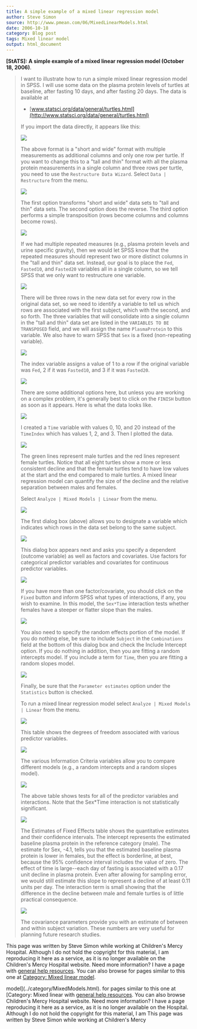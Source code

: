```yaml
---
title: A simple example of a mixed linear regression model
author: Steve Simon
source: http://www.pmean.com/06/MixedLinearModels.html
date: 2006-10-18
category: Blog post
tags: Mixed linear model
output: html_document
---
```

**[StATS]:** **A simple example of a mixed linear
regression model (October 18, 2006)**.

> I want to illustrate how to run a simple mixed linear regression model
> in SPSS. I will use some data on the plasma protein levels of turtles
> at baseline, after fasting 10 days, and after fasting 20 days. The
> data is available at
>
> -   [www.statsci.org/data/general/turtles.html](http://www.statsci.org/data/general/turtles.html)
>
> If you import the data directly, it appears like this:
>
> ![](images/MixedLinearModels01.gif)
>
> The above format is a \"short and wide\" format with multiple
> measurements as additional columns and only one row per turtle. If you
> want to change this to a \"tall and thin\" format with all the plasma
> protein measurements in a single column and three rows per turtle, you
> need to use the `Restructure Data Wizard`. Select `Data | Restructure`
> from the menu.
>
> ![](images/MixedLinearModels02.gif)
>
> The first option transforms \"short and wide\" data sets to \"tall and
> thin\" data sets. The second option does the reverse. The third option
> performs a simple transposition (rows become columns and columns
> become rows).
>
> ![](images/MixedLinearModels03.gif)
>
> If we had multiple repeated measures (e.g., plasma protein levels and
> urine specific gravity), then we would let SPSS know that the repeated
> measures should represent two or more distinct columns in the \"tall
> and thin\" data set. Instead, our goal is to place the `Fed`,
> `Fasted10`, and `Fasted20` variables all in a single column, so we
> tell SPSS that we only want to restructure one variable.
>
> ![](images/MixedLinearModels04.gif)
>
> There will be three rows in the new data set for every row in the
> original data set, so we need to identify a variable to tell us which
> rows are associated with the first subject, which with the second, and
> so forth. The three variables that will consolidate into a single
> column in the \"tall and thin\" data set are listed in the
> `VARIABLES TO BE TRANSPOSED` field, and we will assign the name
> `PlasmaProtein` to this variable. We also have to warn SPSS that `Sex`
> is a fixed (non-repeating variable).
>
> ![](images/MixedLinearModels05.gif)
>
> The index variable assigns a value of 1 to a row if the original
> variable was `Fed`, 2 if it was `Fasted10`, and 3 if it was
> `Fasted20`.
>
> ![](images/MixedLinearModels06.gif)
>
> There are some additional options here, but unless you are working on
> a complex problem, it\'s generally best to click on the `FINISH`
> button as soon as it appears. Here is what the data looks like.
>
> ![](images/MixedLinearModels07.gif)
>
> I created a `Time` variable with values 0, 10, and 20 instead of the
> `        TimeIndex` which has values 1, 2, and 3. Then I plotted the
> data.
>
> ![](images/MixedLinearModels08.gif)
>
> The green lines represent male turtles and the red lines represent
> female turtles. Notice that all eight turtles show a more or less
> consistent decline and that the female turtles tend to have low values
> at the start and the end compared to male turtles. A mixed linear
> regression model can quantify the size of the decline and the relative
> separation between males and females.
>
> Select `Analyze | Mixed Models | Linear` from the menu.
>
> ![](images/MixedLinearModels09.gif)
>
> The first dialog box (above) allows you to designate a variable which
> indicates which rows in the data set belong to the same subject.
>
> ![](images/MixedLinearModels10.gif)
>
> This dialog box appears next and asks you specify a dependent (outcome
> variable) as well as factors and covariates. Use factors for
> categorical predictor variables and covariates for continuous
> predictor variables.
>
> ![](images/MixedLinearModels11.gif)
>
> If you have more than one factor/covariate, you should click on the
> `Fixed` button and inform SPSS what types of interactions, if any, you
> wish to examine. In this model, the `Sex*Time` interaction tests
> whether females have a steeper or flatter slope than the males.
>
> ![](images/MixedLinearModels12.gif)
>
> You also need to specify the random effects portion of the model. If
> you do nothing else, be sure to include `Subject` in the
> `Combinations` field at the bottom of this dialog box and check the
> Include Intercept option. If you do nothing in addition, then you are
> fitting a random intercepts model. If you include a term for `Time`,
> then you are fitting a random slopes model.
>
> ![](images/MixedLinearModels13.gif)
>
> Finally, be sure that the `Parameter estimates` option under the
> `        Statistics` button is checked.
>
> To run a mixed linear regression model select
> `Analyze | Mixed Models | Linear` from the menu.
>
> ![](images/MixedLinearModels14.gif)
>
> This table shows the degrees of freedom associated with various
> predictor variables.
>
> ![](images/MixedLinearModels15.gif)
>
> The various Information Criteria variables allow you to compare
> different models (e.g., a random intercepts and a random slopes
> model).
>
> ![](images/MixedLinearModels16.gif)
>
> The above table shows tests for all of the predictor variables and
> interactions. Note that the Sex\*Time interaction is not statistically
> significant.
>
> ![](images/MixedLinearModels17.gif)
>
> The Estimates of Fixed Effects table shows the quantitative estimates
> and their confidence intervals. The intercept represents the estimated
> baseline plasma protein in the reference category (male). The estimate
> for Sex, -4.1, tells you that the estimated baseline plasma protein is
> lower in females, but the effect is borderline, at best, because the
> 95% confidence interval includes the value of zero. The effect of time
> is large\--each day of fasting is associated with a 0.17 unit decline
> in plasma protein. Even after allowing for sampling error, we would
> still estimate this slope to represent a decline of at least 0.11
> units per day. The interaction term is small showing that the
> difference in the decline between male and female turtles is of little
> practical consequence.
>
> ![](images/MixedLinearModels18.gif)
>
> The covariance parameters provide you with an estimate of between and
> within subject variation. These numbers are very useful for planning
> future research studies.

This page was written by Steve Simon while working at Children\'s Mercy
Hospital. Although I do not hold the copyright for this material, I am
reproducing it here as a service, as it is no longer available on the
Children\'s Mercy Hospital website. Need more information? I have a page
with [general help resources](../GeneralHelp.html). You can also browse
for pages similar to this one at [Category: Mixed linear
model](../category/MixedModels.html).
<!---More--->
model](../category/MixedModels.html).
for pages similar to this one at [Category: Mixed linear
with [general help resources](../GeneralHelp.html). You can also browse
Children\'s Mercy Hospital website. Need more information? I have a page
reproducing it here as a service, as it is no longer available on the
Hospital. Although I do not hold the copyright for this material, I am
This page was written by Steve Simon while working at Children\'s Mercy

<!---Do not use
**[StATS]:** **A simple example of a mixed linear
This page was written by Steve Simon while working at Children\'s Mercy
Hospital. Although I do not hold the copyright for this material, I am
reproducing it here as a service, as it is no longer available on the
Children\'s Mercy Hospital website. Need more information? I have a page
with [general help resources](../GeneralHelp.html). You can also browse
for pages similar to this one at [Category: Mixed linear
model](../category/MixedModels.html).
--->

